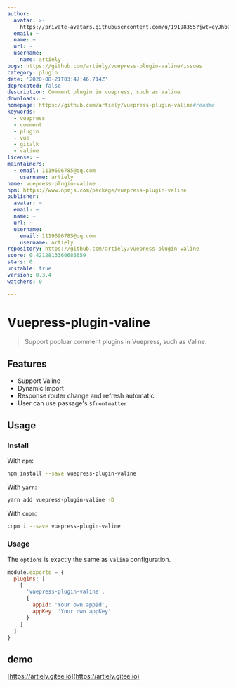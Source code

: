 ```yaml
---
author:
  avatar: >-
    https://private-avatars.githubusercontent.com/u/19198355?jwt=eyJhbGciOiJIUzI1NiIsInR5cCI6IkpXVCJ9.eyJpc3MiOiJnaXRodWIuY29tIiwiYXVkIjoicmF3LmdpdGh1YnVzZXJjb250ZW50LmNvbSIsImtleSI6ImtleTEiLCJleHAiOjE3MzQ2NzM1NjAsIm5iZiI6MTczNDY3MjM2MCwicGF0aCI6Ii91LzE5MTk4MzU1In0.mt5VkB4v38nO-5yZDQe4JqQpRsq-OXNMOc1LUSgX73w&v=4
  email: ~
  name: ~
  url: ~
  username:
    name: artiely
bugs: https://github.com/artiely/vuepress-plugin-valine/issues
category: plugin
date: '2020-08-21T03:47:46.714Z'
deprecated: false
description: Comment plugin in vuepress, such as Valine
downloads: ~
homepage: https://github.com/artiely/vuepress-plugin-valine#readme
keywords:
  - vuepress
  - comment
  - plugin
  - vue
  - gitalk
  - valine
license: ~
maintainers:
  - email: 1119696785@qq.com
    username: artiely
name: vuepress-plugin-valine
npm: https://www.npmjs.com/package/vuepress-plugin-valine
publisher:
  avatar: ~
  email: ~
  name: ~
  url: ~
  username:
    email: 1119696785@qq.com
    username: artiely
repository: https://github.com/artiely/vuepress-plugin-valine
score: 0.4212813360686659
stars: 0
unstable: true
version: 0.3.4
watchers: 0

---
```


# Vuepress-plugin-valine

> Support popluar comment plugins in Vuepress, such as Valine.

## Features

- Support Valine
- Dynamic Import
- Response router change and refresh automatic
- User can use passage's `$frontmatter`

## Usage

### Install

With `npm`:

```bash
npm install --save vuepress-plugin-valine
```

With `yarn`:

```bash
yarn add vuepress-plugin-valine -D
```

With `cnpm`:

```bash
cnpm i --save vuepress-plugin-valine
```

### Usage

The `options` is exactly the same as `Valine` configuration.

```javascript
module.exports = {
  plugins: [
    [
      'vuepress-plugin-valine',
      {
        appId: 'Your own appId',
        appKey: 'Your own appKey'
      }
    ]
  ]
}
```

## demo

[https://artiely.gitee.io](https://artiely.gitee.io)
